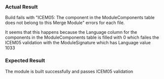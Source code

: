 
### Actual Result
Build fails with "ICEM05: The component in the ModuleComponents table does not belong to this Merge Module" errors for each file.

It seems that this happens because the Language column for the components in the ModuleComponents table is filled with 0 which failes the ICEM05 validation with the ModuleSignature which has Language value 1033

### Expected Result
The module is built successfully and passes ICEM05 validation
